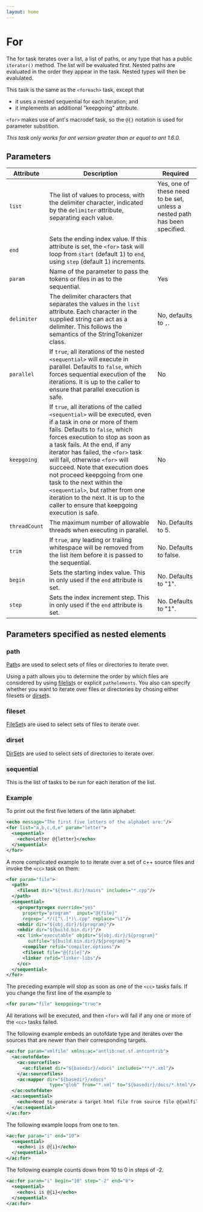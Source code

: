 ```yaml
---
layout: home
---
```

For
===

The for task iterates over a list, a list of paths, or any type that has a public `iterator()` method. The list will be evaluated first. Nested paths are evaluated in the order they appear in the task. Nested types will then be evalulated.

This task is the same as the `<foreach>` task, except that

-   it uses a nested sequential for each iteration; and
-   it implements an additional "keepgoing" attribute.

`<for>` makes use of ant's macrodef task, so the `@{}` notation is used for parameter substition.

*This task only works for ant version greater than or equal to ant 1.6.0.*

Parameters
----------

| Attribute | Description | Required | 
|--|--|--|
| `list` | The list of values to process, with the delimiter character, indicated by the `delimiter` attribute, separating each value. | Yes, one of these need to be set, unless a nested path has been specified. |
| `end` | Sets the ending index value. If this attribute is set, the `<for>` task will loop from `start` (default 1) to `end`, using `step` (default 1) increments. |  |
| `param` | Name of the parameter to pass the tokens or files in as to the sequential. | Yes |
| `delimiter` | The delimiter characters that separates the values in the `list` attribute. Each character in the supplied string can act as a delimiter. This follows the semantics of the StringTokenizer class. | No, defaults to `,`. |
| `parallel` | If `true`, all iterations of the nested `<sequential>` will execute in parallel. Defaults to `false`, which forces sequential execution of the iterations. It is up to the caller to ensure that parallel execution is safe. | No |
| `keepgoing` | If `true`, all iterations of the called `<sequential>` will be executed, even if a task in one or more of them fails. Defaults to `false`, which forces execution to stop as soon as a task fails. At the end, if any iterator has failed, the `<for>` task will fail, otherwise `<for>` will succeed. Note that execution does not proceed keepgoing from one task to the next within the `<sequential>`, but rather from one iteration to the next. It is up to the caller to ensure that keepgoing execution is safe. | No |
| `threadCount` | The maximum number of allowable threads when executing in parallel. | No. Defaults to 5. |
| `trim` | If `true`, any leading or trailing whitespace will be removed from the list item before it is passed to the sequential. | No. Defaults to false. |
| `begin` | Sets the starting index value. This in only used if the `end` attribute is set. | No. Defaults to "1". |
| `step` | Sets the index increment step. This in only used if the `end` attribute is set. | No. Defaults to "1". |

Parameters specified as nested elements
---------------------------------------

<span id="path"></span>

### path

[Path](http://ant.apache.org/manual/using.html#path)s are used to select sets of files or directories to iterate over.

Using a path allows you to determine the order by which files are considered by using [filelist](http://ant.apache.org/manual/CoreTypes/filelist.html)s or explicit `pathelements`. You also can specify whether you want to iterate over files or directories by chosing either filesets or [dirset](http://ant.apache.org/manual/CoreTypes/dirset.html)s.

<span id="fileset"></span>

### fileset

[FileSet](http://ant.apache.org/manual/CoreTypes/fileset.html)s are used to select sets of files to iterate over.

<span id="fileset"></span>

### dirset

[DirSet](http://ant.apache.org/manual/CoreTypes/dirset.html)s are used to select sets of directories to iterate over.

<span id="seqential"></span>

### sequential

This is the list of tasks to be run for each iteration of the list.

### Example

To print out the first five letters of the latin alphabet:

```xml
<echo message="The first five letters of the alphabet are:"/>
<for list="a,b,c,d,e" param="letter">
  <sequential>
    <echo>Letter @{letter}</echo>
  </sequential>
</for>
```        

A more complicated example to to iterate over a set of c++ source files and invoke the `<cc>` task on them:

```xml
<for param="file">
  <path>
    <fileset dir="${test.dir}/mains" includes="*.cpp"/>
  </path>
  <sequential>
    <propertyregex override="yes"
      property="program"  input="@{file}"
      regexp=".*/([^\.]*)\.cpp" replace="\1"/>
    <mkdir dir="${obj.dir}/${program}"/>
    <mkdir dir="${build.bin.dir}"/>
    <cc link="executable" objdir="${obj.dir}/${program}"
        outfile="${build.bin.dir}/${program}">
      <compiler refid="compiler.options"/>
      <fileset file="@{file}"/>
      <linker refid="linker-libs"/>
    </cc>
  </sequential>
</for>
```     

The preceding example will stop as soon as one of the `<cc>` tasks fails. If you change the first line of the example to

```xml
<for param="file" keepgoing="true">
```

All iterations will be executed, and then `<for>` will fail if any one or more of the `<cc>` tasks failed.

The following example embeds an outofdate type and iterates over the sources that are newer than their corresponding targets.

```xml
<ac:for param="xmlfile" xmlns:ac="antlib:net.sf.antcontrib">
  <ac:outofdate>
    <ac:sourcefiles>
      <ac:fileset dir="${basedir}/xdocs" includes="**/*.xml"/>
    </ac:sourcefiles>
    <ac:mapper dir="${basedir}/xdocs"
                type="glob" from="*.xml" to="${basedir}/docs/*.html"/>
  </ac:outofdate>
  <ac:sequential>
    <echo>Need to generate a target html file from source file @{xmlfile}</echo>
  </ac:sequential>
</ac:for>
```   

The following example loops from one to ten.

```xml
<ac:for param="i" end="10">
  <sequential>
    <echo>i is @{i}</echo>
  </sequential>
</ac:for>
```  

The following example counts down from 10 to 0 in steps of -2.

```xml
<ac:for param="i" begin="10" step="-2" end="0">
  <sequential>
    <echo>i is @{i}</echo>
  </sequential>
</ac:for>
```
